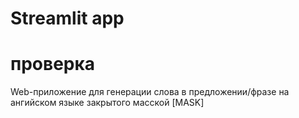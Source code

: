 # Streamlit app
# проверка
Web-приложение для генерации слова в предложении/фразе на ангийском языке закрытого масской [MASK]
